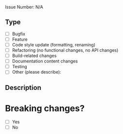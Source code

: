 Issue Number: N/A

## Type

- [ ] Bugfix
- [ ] Feature
- [ ] Code style update (formatting, renaming)
- [ ] Refactoring (no functional changes, no API changes)
- [ ] Build-related changes
- [ ] Documentation content changes
- [ ] Testing
- [ ] Other (please describe):

## Description


# Breaking changes?

- [ ] Yes
- [ ] No
